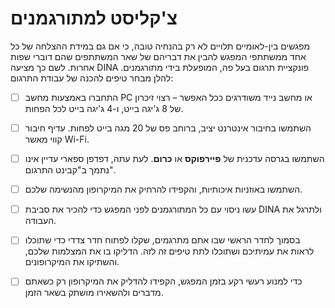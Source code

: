 # צ'קליסט למתורגמנים

מפגשים בין-לאומיים תלויים לא רק בהנחיה טובה, כי אם גם במידת ההצלחה של כל אחד ממשתתפי המפגש להבין את דבריהם של שאר המשתתפים שהם דוברי שפות אחרות. לשם כך מציעה DINA פונקציית תרגום בעל פה, המופעלת בידי מתורגמנים. להלן מבחר טיפים להכנה של עבודת התרגום:

* [ ] 	התחברו באמצעות מחשב PC או מחשב נייד משודרגים ככל האפשר – רצוי זיכרון של 8 ג'יגה בייט, ו-4 ג'יגה בייט לכל הפחות.
* [ ] 	השתמשו בחיבור אינטרנט יציב, ברוחב פס של 20 מגה בייט לפחות. עדיף חיבור קווי מאשר Wi-Fi.
* [ ] 	השתמשו בגרסה עדכנית של **פיירפוקס** או **כרום**. לעת עתה, דפדפן ספארי עדיין אינו נתמך ב"קבינט התרגום". 
* [ ] 	השתמשו באוזניות איכותיות, והקפידו להרחיק את המיקרופון מהנשימה שלכם.
* [ ] 	עשו ניסוי עם כל המתורגמנים לפני המפגש כדי להכיר את סביבת DINA ולתרגל את העבודה. 
* [ ] 	בסמוך לחדר הראשי שבו אתם מתרגמים, שקלו לפתוח חדר צדדי כדי שתוכלו לראות את עמיתיכם ושתוכלו לתת טיפים זה לזה. הדליקו בו את המצלמות שלכם, והשתיקו את המיקרופונים. 
* [ ] 	כדי למנוע רעשי רקע בזמן המפגש, הקפידו להדליק את המיקרופון רק כשאתם מדברים ולהשאירו מושתק בשאר הזמן.









 

